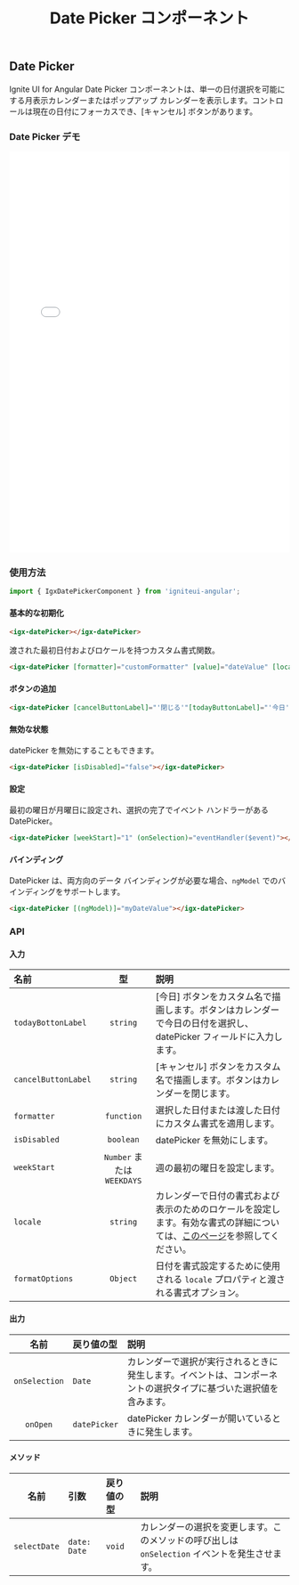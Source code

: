 ﻿---
title: Date Picker コンポーネント
_description: Ignite UI for Angular Date Picker コントロールを使用して web アプリケーションにカレンダーから日付を選択する機能を追加できます。
_keywords: Ignite UI for Angular, UI コントロール, Angular ウィジェット, web ウィジェット, UI ウィジェット, Angular, ネイティブ Angular コンポーネント スィート, ネイティブ Angular コントロール, ネイティブ Angular コンポーネント ライブラリ, Angular Date Picker コンポーネント, Angular Date Picker コントロール
_language: ja
---

## Date Picker

<p class="highlight">Ignite UI for Angular Date Picker コンポーネントは、単一の日付選択を可能にする月表示カレンダーまたはポップアップ カレンダーを表示します。コントロールは現在の日付にフォーカスでき、[キャンセル] ボタンがあります。</p>
<div class="divider"></div>

### Date Picker デモ

<div class="sample-container" style="height: 720px">
    <iframe frameborder="0" seamless width="100%" height="100%" src="{environment:demosBaseUrl}/datepicker"></iframe>
</div>
<div class="divider--half"></div>

### 使用方法

```typescript
import { IgxDatePickerComponent } from 'igniteui-angular';
```

#### 基本的な初期化

<div class="divider--half"></div>

```html
<igx-datePicker></igx-datePicker>
```

渡された最初日付およびロケールを持つカスタム書式関数。

```html
<igx-datePicker [formatter]="customFormatter" [value]="dateValue" [locale]="'en-US'"></igx-datePicker>
```

#### ボタンの追加

<div class="divider--half"></div>

```html
<igx-datePicker [cancelButtonLabel]="'閉じる'"[todayButtonLabel]="'今日'"></igx-datePicker>
```

#### 無効な状態

datePicker を無効にすることもできます。

```html
<igx-datePicker [isDisabled]="false"></igx-datePicker>
```

#### 設定

最初の曜日が月曜日に設定され、選択の完了でイベント ハンドラーがある DatePicker。

```html
<igx-datePicker [weekStart]="1" (onSelection)="eventHandler($event)"></igx-datePicker>
```

#### バインディング

DatePicker は、両方向のデータ バインディングが必要な場合、`ngModel` でのバインディングをサポートします。

```html
<igx-datePicker [(ngModel)]="myDateValue"></igx-datePicker>
```

<div class="divider"></div>

### API

#### 入力

<div class="divider--half"></div>

| 名前                |             型             | 説明                                                                                                                                                                                                              |
| :------------------ | :------------------------: | :---------------------------------------------------------------------------------------------------------------------------------------------------------------------------------------------------------------- |
| `todayBottonLabel`  |          `string`          | [今日] ボタンをカスタム名で描画します。ボタンはカレンダーで今日の日付を選択し、datePicker フィールドに入力します。                                                                                                |
| `cancelButtonLabel` |          `string`          | [キャンセル] ボタンをカスタム名で描画します。ボタンはカレンダーを閉じます。                                                                                                                                       |
| `formatter`         |         `function`         | 選択した日付または渡した日付にカスタム書式を適用します。                                                                                                                                                          |
| `isDisabled`        |         `boolean`          | datePicker を無効にします。                                                                                                                                                                                       |
| `weekStart`         | `Number` または `WEEKDAYS` | 週の最初の曜日を設定します。                                                                                                                                                                                      |
| `locale`            |          `string`          | カレンダーで日付の書式および表示のためのロケールを設定します。有効な書式の詳細については、[このページ](https://developer.mozilla.org/en-US/docs/Web/JavaScript/Reference/Global_Objects/Intl)を参照してください。 |
| `formatOptions`     |          `Object`          | 日付を書式設定するために使用される `locale` プロパティと渡される書式オプション。                                                                                                                                  |

#### 出力

<div class="divider--half"></div>

|     名前      | 戻り値の型   | 説明                                                                                                             |
| :-----------: | :----------- | :--------------------------------------------------------------------------------------------------------------- |
| `onSelection` | `Date`       | カレンダーで選択が実行されるときに発生します。イベントは、コンポーネントの選択タイプに基づいた選択値を含みます。 |
|   `onOpen`    | `datePicker` | datePicker カレンダーが開いているときに発生します。                                                              |

#### メソッド

<div class="divider--half"></div>

|     名前     | 引数         | 戻り値の型 | 説明                                                                                          |
| :----------: | :----------- | :--------- | :-------------------------------------------------------------------------------------------- |
| `selectDate` | `date: Date` | `void`     | カレンダーの選択を変更します。このメソッドの呼び出しは `onSelection` イベントを発生させます。 |

<div class="divider--half"></div>
